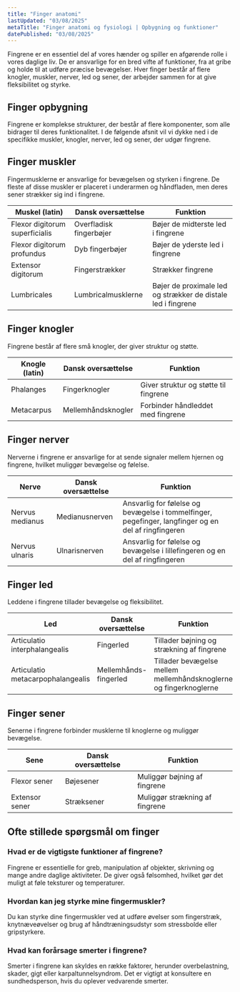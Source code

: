```yaml
---
title: "Finger anatomi"
lastUpdated: "03/08/2025"
metaTitle: "Finger anatomi og fysiologi | Opbygning og funktioner"
datePublished: "03/08/2025"
---
```


Fingrene er en essentiel del af vores hænder og spiller en afgørende rolle i vores daglige liv. De er ansvarlige for en bred vifte af funktioner, fra at gribe og holde til at udføre præcise bevægelser. Hver finger består af flere knogler, muskler, nerver, led og sener, der arbejder sammen for at give fleksibilitet og styrke.

## Finger opbygning

Fingrene er komplekse strukturer, der består af flere komponenter, som alle bidrager til deres funktionalitet. I de følgende afsnit vil vi dykke ned i de specifikke muskler, knogler, nerver, led og sener, der udgør fingrene.

## Finger muskler

Fingermusklerne er ansvarlige for bevægelsen og styrken i fingrene. De fleste af disse muskler er placeret i underarmen og håndfladen, men deres sener strækker sig ind i fingrene.

| Muskel (latin) | Dansk oversættelse | Funktion |
|----------------|--------------------|----------|
| Flexor digitorum superficialis | Overfladisk fingerbøjer | Bøjer de midterste led i fingrene |
| Flexor digitorum profundus | Dyb fingerbøjer | Bøjer de yderste led i fingrene |
| Extensor digitorum | Fingerstrækker | Strækker fingrene |
| Lumbricales | Lumbricalmusklerne | Bøjer de proximale led og strækker de distale led i fingrene |

## Finger knogler

Fingrene består af flere små knogler, der giver struktur og støtte.

| Knogle (latin) | Dansk oversættelse | Funktion |
|----------------|--------------------|----------|
| Phalanges | Fingerknogler | Giver struktur og støtte til fingrene |
| Metacarpus | Mellemhåndsknogler | Forbinder håndleddet med fingrene |

## Finger nerver

Nerverne i fingrene er ansvarlige for at sende signaler mellem hjernen og fingrene, hvilket muliggør bevægelse og følelse.

| Nerve | Dansk oversættelse | Funktion |
|-------|--------------------|----------|
| Nervus medianus | Medianusnerven | Ansvarlig for følelse og bevægelse i tommelfinger, pegefinger, langfinger og en del af ringfingeren |
| Nervus ulnaris | Ulnarisnerven | Ansvarlig for følelse og bevægelse i lillefingeren og en del af ringfingeren |

## Finger led

Leddene i fingrene tillader bevægelse og fleksibilitet.

| Led | Dansk oversættelse | Funktion |
|-----|--------------------|----------|
| Articulatio interphalangealis | Fingerled | Tillader bøjning og strækning af fingrene |
| Articulatio metacarpophalangealis | Mellemhånds-fingerled | Tillader bevægelse mellem mellemhåndsknoglerne og fingerknoglerne |

## Finger sener

Senerne i fingrene forbinder musklerne til knoglerne og muliggør bevægelse.

| Sene | Dansk oversættelse | Funktion |
|------|--------------------|----------|
| Flexor sener | Bøjesener | Muliggør bøjning af fingrene |
| Extensor sener | Stræksener | Muliggør strækning af fingrene |

## Ofte stillede spørgsmål om finger

### Hvad er de vigtigste funktioner af fingrene?

Fingrene er essentielle for greb, manipulation af objekter, skrivning og mange andre daglige aktiviteter. De giver også følsomhed, hvilket gør det muligt at føle teksturer og temperaturer.

### Hvordan kan jeg styrke mine fingermuskler?

Du kan styrke dine fingermuskler ved at udføre øvelser som fingerstræk, knytnæveøvelser og brug af håndtræningsudstyr som stressbolde eller gripstyrkere.

### Hvad kan forårsage smerter i fingrene?

Smerter i fingrene kan skyldes en række faktorer, herunder overbelastning, skader, gigt eller karpaltunnelsyndrom. Det er vigtigt at konsultere en sundhedsperson, hvis du oplever vedvarende smerter.